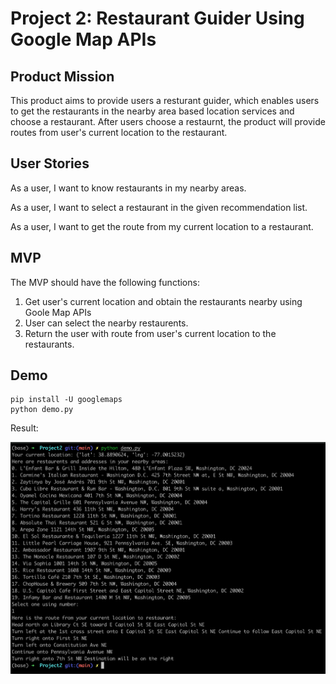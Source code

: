 # Project 2: Restaurant Guider Using Google Map APIs 


## Product Mission

This product aims to provide users a resturant guider, which enables users to get the restaurants in the nearby area based location services and choose a restaurant. After users choose a restaurnt, the product will provide routes from user's current location to the restaurant.


## User Stories

As a user, I want to know restaurants in my nearby areas. 

As a user, I want to select a restaurant in the given recommendation list.

As a user, I want to get the route from my current location to a restaurant.


## MVP

The MVP should have the following functions:  
1. Get user's current location and obtain the restaurants nearby using Goole Map APIs
2. User can select the nearby restaurents. 
3. Return the user with route from user's current location to the restaurants.


## Demo

```
pip install -U googlemaps
python demo.py
```

Result:

![Project2.png](Project2.png)


